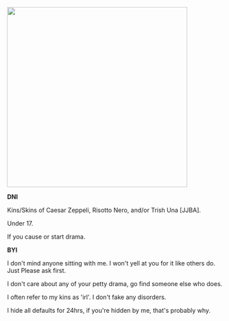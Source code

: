 <img src="https://64.media.tumblr.com/13f84734a97f8c86430ab15071af5bc4/c3eebcd5d56e053d-e7/s540x810/24c54fb2590109c15b416ee406d5f63c5d1387bf.gif" width="420" >

**DNI**

Kins/Skins of Caesar Zeppeli, Risotto Nero, and/or Trish Una [JJBA]. 

Under 17.

If you cause or start drama.

**BYI**

I don't mind anyone sitting with me. I won't yell at you for it like others do. Just Please ask first.

I don't care about any of your petty drama, go find someone else who does.

I often refer to my kins as 'irl'. I don't fake any disorders.

I hide all defaults for 24hrs, if you're hidden by me, that's probably why. 
